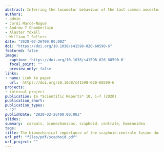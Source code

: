 ```yaml
---
abstract: Inferring the locomotor behaviour of the last common ancestor (LcA) of humans and African apes is still a divisive issue. An African great-ape-like ancestor using knuckle-walking is still the most parsimonious hypothesis for the LCA, despite diverse conflicting lines of evidence. Crucial to this hypothesis is the role of the centrale in the hominoid wrist, since the fusion of this bone with the scaphoid is among the clearest morphological synapomorphies of African apes and hominins. However, the exact functional significance of this fusion remains unclear. We address this question by carrying out finite element simulations of the hominoid wrist during knuckle-walking by virtually generating fused and unfused morphologies in a sample of hominoids. finite element analysis was applied to test the hypothesis that a fused scaphoid-centrale better withstands the loads derived from knuckle-walking. the results show that fused morphologies display lower stress values, hence supporting a biomechanical explanation for the fusion as a functional adaptation for knuckle-walking. this functional interpretation for the fusion contrasts with the current inferred positional behaviour of the earliest hominins, thus suggesting that this morphology was probably retained from an LcA that exhibited knuckle-walking as part of its locomotor repertoire and that was probably later exapted for other functions.
authors:
- admin
- Jordi Marcé-Nogué
- Andrew T Chamberlain
- Alaster Yoxall
- William I Sellers
date: "2020-02-26T00:00:00Z"
doi: "https://doi.org/10.1038/s41598-020-60590-6"
featured: false
image:
  caption: 'https://doi.org/10.1038/s41598-020-60590-6'
  focal_point: ""
  preview_only: false
links:
- name: Link to paper
  url:  https://doi.org/10.1038/s41598-020-60590-6
projects:
- internal-project
publication: In *Scientific Reports* 10, 1–7 (2020)
publication_short: 
publication_types:
- "2"
publishDate: "2020-02-26T00:00:00Z"
slides: 
summary:  carpals, biomechanicas, scaphoid, centrale, hominoidea
tags:
title: The biomechanical importance of the scaphoid-centrale fusion during simulated knuckle-walking and its implications for human locomotor evolution
url_pdf: "files/pdf/scaphoid.pdf"
url_project: ""
---
```


